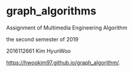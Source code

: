 # graph_algorithms
Assignment of Multimedia Engineering Algorithm

the second semester of 2019

2016112661 Kim HyunWoo

https://hwookim97.github.io/graph_algorithm/.
